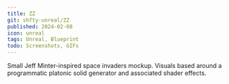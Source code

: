 ```yaml
---
title: ZZ
git: shfty-unreal/ZZ
published: 2024-02-08
icon: unreal
tags: Unreal, Blueprint
todo: Screenshots, GIFs
---
```


Small Jeff Minter-inspired space invaders mockup.
Visuals based around a programmatic platonic solid generator and associated shader effects.

